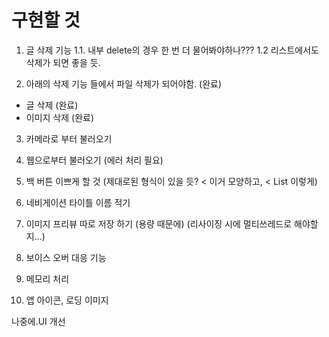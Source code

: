 #  구현할 것
1. 글 삭제 기능
1.1. 내부 delete의 경우 한 번 더 물어봐야하나???
1.2 리스트에서도 삭제가 되면 좋을 듯.

2. 아래의 삭제 기능 들에서 파일 삭제가 되어야함. (완료)
  - 글 삭제 (완료)
  - 이미지 삭제 (완료)
  
  3. 카메라로 부터 불러오기
  
  4. 웹으로부터 불러오기 (에러 처리 필요)
  
  5. 백 버튼 이쁘게 할 것 (제대로된 형식이 있을 듯? < 이거 모양하고, < List 이렇게)
  
  6. 네비게이션 타이틀 이름 적기
  
  6. 이미지 프리뷰 따로 저장 하기 (용량 때문에) (리사이징 시에 멀티쓰레드로 해야할지...)
  
  6. 보이스 오버 대응 기능
  
  7. 메모리 처리
  
  8. 앱 아이콘, 로딩 이미지
  
  
  
  나중에.UI 개선

